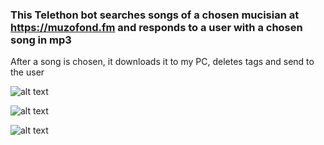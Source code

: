### This Telethon bot searches songs of a chosen mucisian at https://muzofond.fm and responds to a user with a chosen song in mp3

After a song is chosen, it downloads it to my PC, deletes tags and send to the user

![alt text](https://i.ibb.co/WH8Dxfd/1.png)

![alt text](https://i.ibb.co/mHmWk58/3.png) 

![alt text](https://i.ibb.co/2ddXdd5/2.png)
